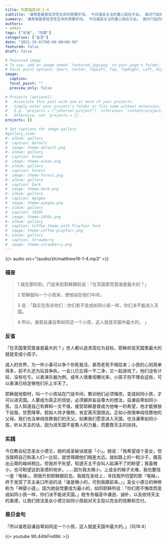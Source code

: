 ```yaml
---
title: 玛窦福音18:1-4
subtitle: '谦卑是基督徒灵性生命的首要步伐。 今日福音关注的重心就在于此。 面对门徒的问题「天国里谁是最大的？」耶稣即刻教导他们，进入天国和在天国里成为最大的条件，就是谦卑如同小孩。 谦卑之德，是全德之母。 让自己「改变，成为小孩子」，这要求我们放下成人常有的雄心、贪心，甚至野心，而学习在天父内的依归、依附、依赖。 印度伟大诗人泰戈尔曾说：当我们大为谦卑的时候，便是我们最近于伟大的时候。 我们今天纪念的圣女小德兰，正是我们修炼谦德的好榜样。 就让我们在家庭和团体中认真学习活出真实有形的谦卑吧！'
summary: '谦卑是基督徒灵性生命的首要步伐。 今日福音关注的重心就在于此。 面对门徒的问题「天国里谁是最大的？」耶稣即刻教导他们，进入天国和在天国里成为最大的条件，就是谦卑如同小孩。 谦卑之德，是全德之母。 让自己「改变，成为小孩子」，这要求我们放下成人常有的雄心、贪心，甚至野心，而学习在天父内的依归、依附、依赖。 印度伟大诗人泰戈尔曾说：当我们大为谦卑的时候，便是我们最近于伟大的时候。 我们今天纪念的圣女小德兰，正是我们修炼谦德的好榜样。 就让我们在家庭和团体中认真学习活出真实有形的谦卑吧！'
authors:
- admin
tags: ["反省", "玛窦"]
categories: ["圣言"]
date: "2021-10-01T00:00:00+08:00"
featured: false
draft: false

# Featured image
# To use, add an image named `featured.jpg/png` to your page's folder.
# Focal point options: Smart, Center, TopLeft, Top, TopRight, Left, Right, BottomLeft, Bottom, BottomRight
image:
  caption:
  focal_point: ""
  preview_only: false

# Projects (optional).
#   Associate this post with one or more of your projects.
#   Simply enter your project's folder or file name without extension.
#   E.g. `projects = ["internal-project"]` references `content/project/deep-learning/index.md`.
#   Otherwise, set `projects = []`.
projects: []

# Set captions for image gallery.
#gallery_item:
#- album: gallery
#  caption: Default
#  image: theme-default.png
#- album: gallery
#  caption: Ocean
#  image: theme-ocean.png
#- album: gallery
#  caption: Forest
#  image: theme-forest.png
#- album: gallery
#  caption: Dark
#  image: theme-dark.png
#- album: gallery
#  caption: Apogee
#  image: theme-apogee.png
#- album: gallery
#  caption: 1950s
#  image: theme-1950s.png
#- album: gallery
#  caption: Coffee theme with Playfair font
#  image: theme-coffee-playfair.png
#- album: gallery
#  caption: Strawberry
#  image: theme-strawberry.png
---
```


{{< audio src="/audio/zh/matthew18-1-4.mp3" >}}

### 福音
> 1 就在那时刻，门徒来到耶稣跟前说：「在天国里究竟谁是最大的？」

> 2 耶稣就叫一个小孩来，使他站在他们中间，

> 3 说：「我实在告诉你们：你们若不变成如同小孩一样，你们决不能进入天国。

> 4 所以，谁若自谦自卑如同这一个小孩，这人就是天国中最大的。  」

### 反省
「在天国里究竟谁是最大的？」世人都以追求高位为目标，耶稣却说天国里最大的就是变成小孩子。

成人的世界，为一件小事可以争个你死我活，甚而老死不相往来；小孩的心则简单得多，前不久还为玩具争执，一会儿已忘得一干二净，又一起游戏了。他们没有计较，没有吃亏。以表演乐器为例，成年人很重视曝光率，小孩子则不理会这些，可以表演已经足够他们乐上半天了。

耶稣就地取材，叫一个小孩站在门徒中间，教训他们必须悔改，变成如同小孩，才可以进天国。人要成为真正的信徒，必须摒弃妄自尊大的想法，自谦自卑如同小孩。当人知道自己有罪和一文不值，接受耶稣基督成为他唯一的希望，他才能够放下自我，甘愿降卑。假如人恃才傲物，肯定离天国很远。正如小孩很单纯信靠他的父母，我们也当单纯信靠我们的天父。如果我们愿意进入天国，也当谦卑如同小孩，听从天主的话，因为进天国不是靠人的力量，而要靠天主的扶持。

### 实践
今日教会纪念圣女小德兰，她的成圣秘诀就是「小」。她说：「我希望成个圣女，但当我把自己和圣人们一比较，就觉得跟他们相差太远，就如路上的一粒沙子，跟高出云霄的峻岭相比。但我并不失望，知道天主不会叫人起满不了的盼望；我虽微小，也可盼望达到圣德的地步。……因为我太微小，上成全的梯子太难，我也要找一座『电梯』，把我升到耶稣跟前去。我就在圣经上，寻找我所切望的那『电梯』，终于发现了天主亲口所说的话『谁是微小的，可到我跟前来。』」圣女小德兰的神修称为「神婴小道」，因为她自觉要成为最小的，如同耶稣所说：「你们若不悔改而变成如同小孩一样，你们决不能进天国。」她专务福音中谦逊、诚朴，以及依恃天主的美德，让我们效法圣女小德兰如同小孩般对天主投以完全的信赖和交付。

### 是日金句
「所以谁若自谦自卑如同这一个小孩，这人就是天国中最大的。」（玛18:4）

{{< youtube WL44tkFndWc >}}
